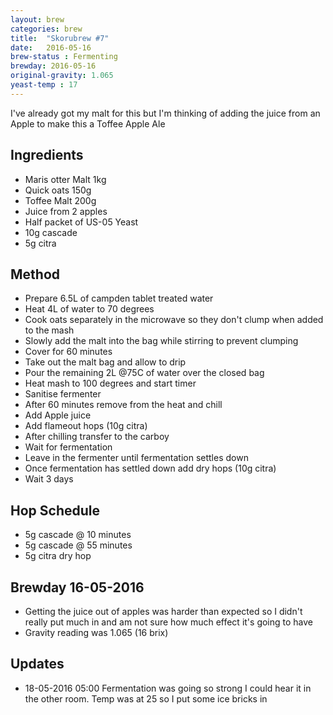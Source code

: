 ```yaml
---
layout: brew
categories: brew
title:  "Skorubrew #7"
date:   2016-05-16
brew-status : Fermenting
brewday: 2016-05-16
original-gravity: 1.065
yeast-temp : 17
---
```


I've already got my malt for this but I'm thinking of adding the juice from an Apple to make this a Toffee Apple Ale

Ingredients
-----

* Maris otter Malt 1kg
* Quick oats 150g
* Toffee Malt 200g
* Juice from 2 apples
* Half packet of US-05 Yeast
* 10g cascade
* 5g citra

Method
-------

* Prepare 6.5L of campden tablet treated water
* Heat 4L of water to 70 degrees
* Cook oats separately in the microwave so they don't clump when added to the mash
* Slowly add the malt into the bag while stirring to prevent clumping
* Cover for 60 minutes
* Take out the malt bag and allow to drip
* Pour the remaining 2L @75C of water over the closed bag
* Heat mash to 100 degrees and start timer
* Sanitise fermenter
* After 60 minutes remove from the heat and chill
* Add Apple juice
* Add flameout hops (10g citra)
* After chilling transfer to the carboy
* Wait for fermentation
* Leave in the fermenter until fermentation settles down
* Once fermentation has settled down add dry hops (10g citra)
* Wait 3 days

Hop Schedule
-------------

* 5g cascade @ 10 minutes
* 5g cascade @ 55 minutes
* 5g citra dry hop

Brewday 16-05-2016
----------

* Getting the juice out of apples was harder than expected so I didn't really put much in and am not sure how much effect it's going to have
* Gravity reading was 1.065 (16 brix)

Updates
-------

* 18-05-2016 05:00 Fermentation was going so strong I could hear it in the other room. Temp was at 25 so I put some ice bricks in
